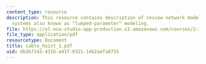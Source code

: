 ```yaml
---
content_type: resource
description: This resource contains description of review network modeling of physical
  systems also known as "lumped-parameter" modeling.
file: https://ol-ocw-studio-app-production.s3.amazonaws.com/courses/2-141-modeling-and-simulation-of-dynamic-systems-fall-2006/db2b71424316a41f032114b2aefa8755_cable_hoist_1.pdf
file_type: application/pdf
resourcetype: Document
title: cable_hoist_1.pdf
uid: db2b7142-4316-a41f-0321-14b2aefa8755
---
```

